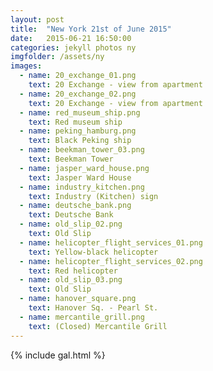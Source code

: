 ```yaml
---
layout: post
title:  "New York 21st of June 2015"
date:   2015-06-21 16:50:00
categories: jekyll photos ny
imgfolder: /assets/ny 
images:
  - name: 20_exchange_01.png
    text: 20 Exchange - view from apartment
  - name: 20_exchange_02.png
    text: 20 Exchange - view from apartment
  - name: red_museum_ship.png
    text: Red museum ship
  - name: peking_hamburg.png
    text: Black Peking ship
  - name: beekman_tower_03.png
    text: Beekman Tower
  - name: jasper_ward_house.png
    text: Jasper Ward House
  - name: industry_kitchen.png
    text: Industry (Kitchen) sign
  - name: deutsche_bank.png
    text: Deutsche Bank
  - name: old_slip_02.png
    text: Old Slip
  - name: helicopter_flight_services_01.png
    text: Yellow-black helicopter
  - name: helicopter_flight_services_02.png
    text: Red helicopter
  - name: old_slip_03.png
    text: Old Slip
  - name: hanover_square.png
    text: Hanover Sq. - Pearl St.
  - name: mercantile_grill.png
    text: (Closed) Mercantile Grill
---
```


{% include gal.html %}
